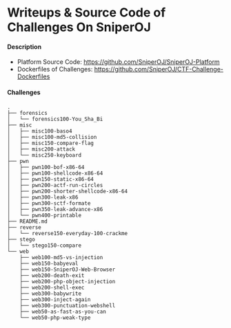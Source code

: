 # Writeups & Source Code of Challenges On SniperOJ

#### Description
* Platform Source Code: https://github.com/SniperOJ/SniperOJ-Platform
* Dockerfiles of Challenges: https://github.com/SniperOJ/CTF-Challenge-Dockerfiles


#### Challenges
```
.
├── forensics
│   └── forensics100-You_Sha_Bi
├── misc
│   ├── misc100-baso4
│   ├── misc100-md5-collision
│   ├── misc150-compare-flag
│   ├── misc200-attack
│   └── misc250-keyboard
├── pwn
│   ├── pwn100-bof-x86-64
│   ├── pwn100-shellcode-x86-64
│   ├── pwn150-static-x86-64
│   ├── pwn200-actf-run-circles
│   ├── pwn200-shorter-shellcode-x86-64
│   ├── pwn300-leak-x86
│   ├── pwn300-sctf-formate
│   ├── pwn350-leak-advance-x86
│   └── pwn400-printable
├── README.md
├── reverse
│   └── reverse150-everyday-100-crackme
├── stego
│   └── stego150-compare
└── web
    ├── web100-md5-vs-injection
    ├── web150-babyeval
    ├── web150-SniperOJ-Web-Browser
    ├── web200-death-exit
    ├── web200-php-object-injection
    ├── web200-shell-exec
    ├── web300-babywrite
    ├── web300-inject-again
    ├── web300-punctuation-webshell
    ├── web50-as-fast-as-you-can
    └── web50-php-weak-type
```
